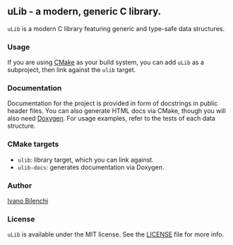 ## uLib - a modern, generic C library.

`uLib` is a modern C library featuring generic and type-safe data structures.

### Usage

If you are using [CMake](https://cmake.org) as your build system, you can add `uLib` as
a subproject, then link against the `ulib` target.

### Documentation

Documentation for the project is provided in form of docstrings in public header files.
You can also generate HTML docs via CMake, though you will also need
[Doxygen](http://www.doxygen.nl). For usage examples, refer to the tests of each data structure.

### CMake targets

- `ulib`: library target, which you can link against.
- `ulib-docs`: generates documentation via Doxygen.

### Author

[Ivano Bilenchi](https://ivanobilenchi.com)

### License

`uLib` is available under the MIT license. See the [LICENSE](./LICENSE) file for more info.

